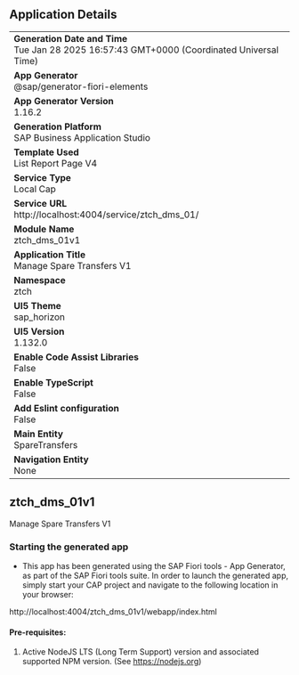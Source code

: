 ## Application Details
|               |
| ------------- |
|**Generation Date and Time**<br>Tue Jan 28 2025 16:57:43 GMT+0000 (Coordinated Universal Time)|
|**App Generator**<br>@sap/generator-fiori-elements|
|**App Generator Version**<br>1.16.2|
|**Generation Platform**<br>SAP Business Application Studio|
|**Template Used**<br>List Report Page V4|
|**Service Type**<br>Local Cap|
|**Service URL**<br>http://localhost:4004/service/ztch_dms_01/|
|**Module Name**<br>ztch_dms_01v1|
|**Application Title**<br>Manage Spare Transfers V1|
|**Namespace**<br>ztch|
|**UI5 Theme**<br>sap_horizon|
|**UI5 Version**<br>1.132.0|
|**Enable Code Assist Libraries**<br>False|
|**Enable TypeScript**<br>False|
|**Add Eslint configuration**<br>False|
|**Main Entity**<br>SpareTransfers|
|**Navigation Entity**<br>None|

## ztch_dms_01v1

Manage Spare Transfers V1

### Starting the generated app

-   This app has been generated using the SAP Fiori tools - App Generator, as part of the SAP Fiori tools suite.  In order to launch the generated app, simply start your CAP project and navigate to the following location in your browser:

http://localhost:4004/ztch_dms_01v1/webapp/index.html

#### Pre-requisites:

1. Active NodeJS LTS (Long Term Support) version and associated supported NPM version.  (See https://nodejs.org)


